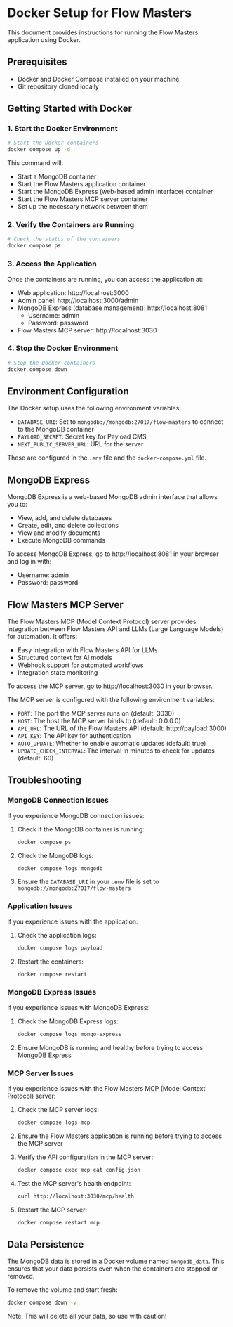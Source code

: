 # Docker Setup for Flow Masters

This document provides instructions for running the Flow Masters application using Docker.

## Prerequisites

- Docker and Docker Compose installed on your machine
- Git repository cloned locally

## Getting Started with Docker

### 1. Start the Docker Environment

```bash
# Start the Docker containers
docker compose up -d
```

This command will:

- Start a MongoDB container
- Start the Flow Masters application container
- Start the MongoDB Express (web-based admin interface) container
- Start the Flow Masters MCP server container
- Set up the necessary network between them

### 2. Verify the Containers are Running

```bash
# Check the status of the containers
docker compose ps
```

### 3. Access the Application

Once the containers are running, you can access the application at:

- Web application: http://localhost:3000
- Admin panel: http://localhost:3000/admin
- MongoDB Express (database management): http://localhost:8081
  - Username: admin
  - Password: password
- Flow Masters MCP server: http://localhost:3030

### 4. Stop the Docker Environment

```bash
# Stop the Docker containers
docker compose down
```

## Environment Configuration

The Docker setup uses the following environment variables:

- `DATABASE_URI`: Set to `mongodb://mongodb:27017/flow-masters` to connect to the MongoDB container
- `PAYLOAD_SECRET`: Secret key for Payload CMS
- `NEXT_PUBLIC_SERVER_URL`: URL for the server

These are configured in the `.env` file and the `docker-compose.yml` file.

## MongoDB Express

MongoDB Express is a web-based MongoDB admin interface that allows you to:

- View, add, and delete databases
- Create, edit, and delete collections
- View and modify documents
- Execute MongoDB commands

To access MongoDB Express, go to http://localhost:8081 in your browser and log in with:

- Username: admin
- Password: password

## Flow Masters MCP Server

The Flow Masters MCP (Model Context Protocol) server provides integration between Flow Masters API and LLMs (Large Language Models) for automation. It offers:

- Easy integration with Flow Masters API for LLMs
- Structured context for AI models
- Webhook support for automated workflows
- Integration state monitoring

To access the MCP server, go to http://localhost:3030 in your browser.

The MCP server is configured with the following environment variables:

- `PORT`: The port the MCP server runs on (default: 3030)
- `HOST`: The host the MCP server binds to (default: 0.0.0.0)
- `API_URL`: The URL of the Flow Masters API (default: http://payload:3000)
- `API_KEY`: The API key for authentication
- `AUTO_UPDATE`: Whether to enable automatic updates (default: true)
- `UPDATE_CHECK_INTERVAL`: The interval in minutes to check for updates (default: 60)

## Troubleshooting

### MongoDB Connection Issues

If you experience MongoDB connection issues:

1. Check if the MongoDB container is running:

   ```bash
   docker compose ps
   ```

2. Check the MongoDB logs:

   ```bash
   docker compose logs mongodb
   ```

3. Ensure the `DATABASE_URI` in your `.env` file is set to `mongodb://mongodb:27017/flow-masters`

### Application Issues

If you experience issues with the application:

1. Check the application logs:

   ```bash
   docker compose logs payload
   ```

2. Restart the containers:
   ```bash
   docker compose restart
   ```

### MongoDB Express Issues

If you experience issues with MongoDB Express:

1. Check the MongoDB Express logs:

   ```bash
   docker compose logs mongo-express
   ```

2. Ensure MongoDB is running and healthy before trying to access MongoDB Express

### MCP Server Issues

If you experience issues with the Flow Masters MCP (Model Context Protocol) server:

1. Check the MCP server logs:

   ```bash
   docker compose logs mcp
   ```

2. Ensure the Flow Masters application is running before trying to access the MCP server

3. Verify the API configuration in the MCP server:

   ```bash
   docker compose exec mcp cat config.json
   ```

4. Test the MCP server's health endpoint:

   ```bash
   curl http://localhost:3030/mcp/health
   ```

5. Restart the MCP server:

   ```bash
   docker compose restart mcp
   ```

## Data Persistence

The MongoDB data is stored in a Docker volume named `mongodb_data`. This ensures that your data persists even when the containers are stopped or removed.

To remove the volume and start fresh:

```bash
docker compose down -v
```

Note: This will delete all your data, so use with caution!
